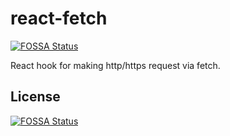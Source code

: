 # react-fetch
[![FOSSA Status](https://app.fossa.com/api/projects/git%2Bgithub.com%2Fe2fyi%2Freact-fetch.svg?type=shield)](https://app.fossa.com/projects/git%2Bgithub.com%2Fe2fyi%2Freact-fetch?ref=badge_shield)

React hook for making http/https request via fetch.


## License
[![FOSSA Status](https://app.fossa.com/api/projects/git%2Bgithub.com%2Fe2fyi%2Freact-fetch.svg?type=large)](https://app.fossa.com/projects/git%2Bgithub.com%2Fe2fyi%2Freact-fetch?ref=badge_large)